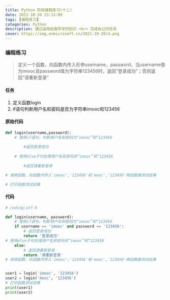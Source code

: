 ```yaml
---
title: Python 阶段编程练习(十二)
date: 2021-10-20 23:13:09
tags: [编程练习]
categories: Python
description: 通过运用前面所学的知识 <br> 完成自己的任务
cover: https://img.onmicrosoft.cn/2021-10-20/4.png
---
```


### 编程练习

> 定义一个函数，向函数内传入形参username，password，当username值为imooc且password值为字符串123456时，返回“登录成功”；否则返回“请重新登录”

#### 任务

1. 定义函数login
2. if语句判断用户名和密码是否为字符串imooc和123456

#### 原始代码

```python
def login(username,password):
	# 使用if语句，判断用户名和密码为“imooc”和“123456
	
		#返回登录成功
		
	# 使用else子句处理用户名和密码非“imooc”和“123456
	
		#返回请重新登录

# 调用函数，向函数内传入'imooc','123456'和'mooc','123456'两组数据测试结果

# 打印函数测试结果

```

#### 代码

```python
# coding:utf-8

def login(username, password):
    # 使用if语句，判断用户名和密码为“imooc”和“123456
    if username == 'imooc' and password == '123456':
        # 返回登录成功
        return '登录成功'
# 使用else子句处理用户名和密码非“imooc”和“123456
    else:
        # 返回请重新登录
        return '请重新登录'
# 调用函数，向函数内传入'imooc','123456'和'mooc','123456'两组数据测试结果


user1 = login('imooc', '123456')
user2 = login('mooc', '123456')
# 打印函数测试结果
print(user1)
print(user2)

```

